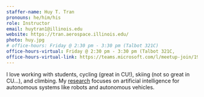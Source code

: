```yaml
---
staffer-name: Huy T. Tran
pronouns: he/him/his
role: Instructor
email: huytran1@illinois.edu
website: https://tran.aerospace.illinois.edu/
photo: huy.jpg
# office-hours: Friday @ 2:30 pm - 3:30 pm (Talbot 321C)
office-hours-virtual: Friday @ 2:30 pm - 3:30 pm (Talbot 321C, 
office-hours-virtual-link: https://teams.microsoft.com/l/meetup-join/19%3ameeting_OGNjYzFhNDgtMWE5Ny00NjI2LWEzOTgtNGJmYmQ2NmIyNWNi%40thread.v2/0?context=%7b%22Tid%22%3a%2244467e6f-462c-4ea2-823f-7800de5434e3%22%2c%22Oid%22%3a%22821c247e-bd13-41c7-8f24-48f9b8531682%22%7d
---
```


I love working with students, cycling (great in CU!), skiing (not so great in CU...), and climbing. My [research](https://tran.aerospace.illinois.edu/) focuses on artificial intelligence for autonomous systems like robots and autonomous vehicles.